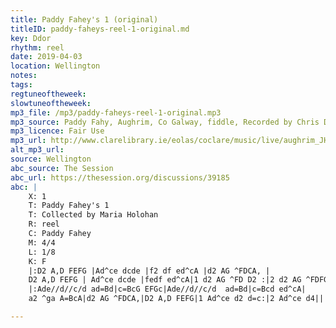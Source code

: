 ```yaml
---
title: Paddy Fahey's 1 (original)
titleID: paddy-faheys-reel-1-original.md
key: Ddor
rhythm: reel
date: 2019-04-03
location: Wellington
notes:
tags:
regtuneoftheweek:
slowtuneoftheweek:
mp3_file: /mp3/paddy-faheys-reel-1-original.mp3
mp3_source: Paddy Fahy, Aughrim, Co Galway, fiddle, Recorded by Chris Delaney (a US research student, during a field trip to Ireland)
mp3_licence: Fair Use
mp3_url: http://www.clarelibrary.ie/eolas/coclare/music/live/aughrim_JH24-2.htm
alt_mp3_url:
source: Wellington
abc_source: The Session
abc_url: https://thesession.org/discussions/39185
abc: |
    X: 1
    T: Paddy Fahey's 1
    T: Collected by Maria Holohan
    R: reel
    C: Paddy Fahey
    M: 4/4
    L: 1/8
    K: F
    |:D2 A,D FEFG |Ad^ce dcde |f2 df ed^cA |d2 AG ^FDCA, |
    D2 A,D FEFG | Ad^ce dcde |fedf ed^cA|1 d2 AG ^FD D2 :|2 d2 AG ^FDFG||
    |:Ade//d//c/d ad=Bd|c=BcG EFGc|Ade//d//c/d  ad=Bd|c=Bcd ed^cA|
    a2 ^ga A=BcA|d2 AG ^FDCA,|D2 A,D FEFG|1 Ad^ce d2 d=c:|2 Ad^ce d4||

---
```

